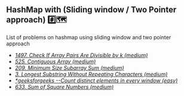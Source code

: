 ## HashMap with (Sliding window / Two Pointer approach) :hash::world_map:

List of problems on hashmap using sliding window and two pointer approach

* *[1497. Check If Array Pairs Are Divisible by k (medium)](https://leetcode.com/problems/check-if-array-pairs-are-divisible-by-k/)*
* *[525. Contiguous Array (medium)](https://leetcode.com/problems/contiguous-array/)*
* *[209. Minimum Size Subarray Sum (medium)](https://leetcode.com/problems/minimum-size-subarray-sum/)*
* *[3. Longest Substring Without Repeating Characters (medium)](https://leetcode.com/problems/longest-substring-without-repeating-characters/)*
* *[ _*geeksforgeeks_ --Count distinct elements in every window (easy)](https://practice.geeksforgeeks.org/problems/count-distinct-elements-in-every-window/1#)*
* *[633. Sum of Square Numbers (medium)](https://leetcode.com/problems/sum-of-square-numbers/)*